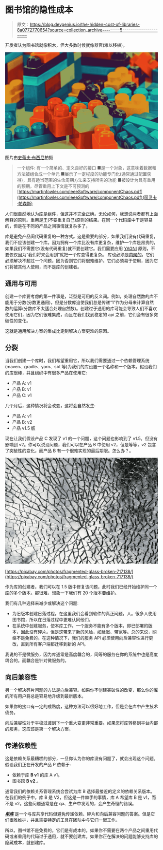 # 图书馆的隐性成本

> 原文：<https://blog.devgenius.io/the-hidden-cost-of-libraries-8a0772770654?source=collection_archive---------5----------------------->

开发者认为图书馆就像积木，但大多数时候就像器官(难以移植)。

![](img/27f178daf5d3e2400b7dd6dbf529b412.png)

图片由[史蒂夫·布西尼](https://pixabay.com/users/stevepb-282134/?utm_source=link-attribution&amp;utm_medium=referral&amp;utm_campaign=image&amp;utm_content=674828)拍摄

> 一个组件:
> 有一个简单的、定义良好的接口
> ■是一个对象，这意味着数据和方法被组合成一个单元
> ■展示了一定程度的功能专门化(通常通过配置获得)，具有适当范围的生命周期方法来支持所需的功能
> ■被设计为具有重用的预期，尽管重用上下文是不可预测的
> [https://martinfowler.com/ieeeSoftware/componentChaos.pdf](https://martinfowler.com/ieeeSoftware/componentChaos.pdf)(丽贝卡·帕森斯)

人们很自然地认为库是组件，但这并不完全正确。无论如何，我想说两者都有上面解释的原则。重用是[干](https://en.wikipedia.org/wiki/Don%27t_repeat_yourself)(不要重复自己)原则的结果。在同一个代码库中干是容易的，但是在不同的产品之间事情就复杂多了。

库是避免产品间代码重复的一种方式。这是重要的部分，如果我们没有代码重复，我们不应该创建一个库。因为拥有一个库比没有库更复杂，维护一个库是昂贵的，如果我们不需要它(没有代码重复)就不要创建它。我们需要应用 [YAGNI](https://en.wikipedia.org/wiki/You_aren%27t_gonna_need_it) 原则，不要仅仅因为“我们将来会用到”就把一个库变得更复杂。
库也必须是[内聚的](https://en.wikipedia.org/wiki/Cohesion_(computer_science))，它们必须解决不超过一个问题，因为否则它们将很难维护。它们必须易于使用，因为它们将被其他人使用，而不是库的创建者。

## 通用与可用

创建一个库要考虑的第一件事是，泛型是可用的反义词。例如，处理自然数的库不能用于分数(分数更通用)，但是分数库迫使我们总是传递“1”作为分母来计算自然数的运算(分数库不太适合处理自然数)。创建过于通用的库可能会导致人们不喜欢使用它们，因为它们很难集成，而且在我们找到稳定的 api 之前，它们会有很多突破性的变化。

这就是通用解决方案的集成比定制解决方案更难的原因。

## 分裂

当我们创建一个库时，我们希望重用它，所以我们需要通过一个依赖管理系统(maven、gradle、yarn、sbt 等)为我们的库设置一个名称和一个版本。假设我们的库很棒，并且组织中有很多产品在使用它:

*   产品 A: v1
*   产品 B: v1
*   产品 C: v1

几个月后，这种情况将会改变，这将会自然发生:

*   产品 A: v1
*   产品 B: v2
*   产品 v1.5 版

现在让我们假设产品 C 发现了 v1 的一个问题，这个问题也影响到了 v1.5，但没有影响到 v2。你可以说没问题，我们可以在产品 B 中使用 v2，但是等等，v2 包含了突破性的变化，而产品 B 有一个很难实现的最后期限。怎么办？。

![](img/30b0860cbea2d19d65624d6f199b9a90.png)

[https://pixabay.com/photos/fragmented-glass-broken-717138/](https://pixabay.com/photos/fragmented-glass-broken-717138/)

作为库的创建者，我们可以在 1.5 版中修复该问题，此时我们已经开始维护同一个库的多个版本。那很难，想象一下我们有 20 个版本要维护。

我们有几种选择来减少或解决这个问题:

*   为旧版本创建日落过程。在这里我们会看到软件的真正问题，人。很多人使用图书馆，所以在日落过程中更难认同他们。
*   在系统中创建服务，使本库工作。一个服务不能有多个版本，即已部署的版本，因此没有碎片。但是这带来了新的风险，如延迟、带宽等。总的来说，网络不是免费的。在这种情况下，我们的服务 API 必须使用向后兼容性进行更改，直到所有客户端都迁移到新的 API。

我说的不是微服务，因为库通常是高度耦合的，同等的服务在你的系统中也是高度耦合的。而耦合是针对微服务的。

## 向后兼容性

另一个解决碎片问题的方法是向后兼容。如果你不创建突破性的改变，那么你的库的所有用户将总是容易地升级到最新版本。

如果你的接口有一定的成熟度，这种方法可以很好地工作，但是会在库中产生技术债务。

向后兼容性对于平稳过渡到下一个重大变更非常重要。如果您将库转移到平台内部的服务，这应该是第一个解决方案。

## 传递依赖性

这是依赖关系最糟糕的部分，一旦你认为你的库没有问题了，就会出现这个问题。假设我们正在开发的产品 P 依赖于:

*   依赖于库 **B v1** 的库 A v1。
*   图书馆 **B v2** 。

通常我们的依赖关系管理系统会尝试为库 B 选择最接近的定义的依赖关系版本。在我们的例子中，库 B 是 V2，但这是一件棘手的事情，库 A 希望库 B 是 v1，而不是 v2。这些问题通常是在 qa、生产中发现的，会产生奇怪的错误。

[***单库***](https://en.wikipedia.org/wiki/Monorepo) 是一个与库共享代码但避免传递依赖、碎片和向后兼容问题的答案。但是它们很难维护，并且需要特定的工具在团队中与它们一起工作。

所以，图书馆不是免费的。它们是有成本的，如果你不需要在两个产品之间重用代码或者重用的代码过于通用，就不要创建库。如果你正在解决的问题能够支持库的隐藏成本，就创建库。